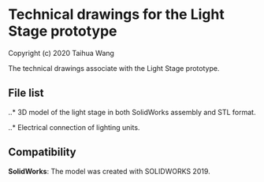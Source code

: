 # Technical drawings for the Light Stage prototype

Copyright (c) 2020 Taihua Wang

The technical drawings associate with the Light Stage prototype. 

## File list

..* 3D model of the light stage in both SolidWorks assembly and STL format.

..* Electrical connection of lighting units.

## Compatibility

**SolidWorks**: The model was created with SOLIDWORKS 2019. 
